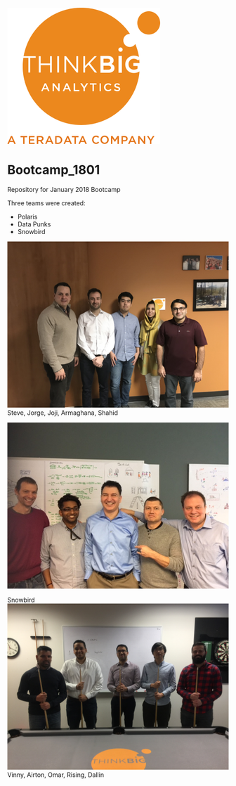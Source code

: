 ![](img/NewLogo.png)
# Bootcamp_1801
Repository for January 2018 Bootcamp

Three teams were created:

*  Polaris
*  Data Punks
*  Snowbird 


![](img/IMG_1319.JPG)
Steve, Jorge, Joji, Armaghana, Shahid

![](img/IMG_1323.JPG)

Snowbird
![](img/IMG_9834.JPG)
Vinny, Airton, Omar, Rising, Dallin

